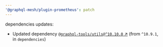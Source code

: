 ```yaml
---
'@graphql-mesh/plugin-prometheus': patch
---
```


dependencies updates: 

- Updated dependency [`@graphql-tools/utils@^10.10.0` ↗︎](https://www.npmjs.com/package/@graphql-tools/utils/v/10.10.0) (from `^10.9.1`, in `dependencies`)
